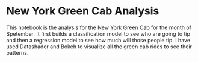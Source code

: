 # New York Green Cab Analysis

This notebook is the analysis for the New York Green Cab for the month of Spetember. It first builds a classification model to see who are going to tip and then a regression model to see how much will those people tip. I have used Datashader and Bokeh to visualize all the green cab rides to see their patterns. 
